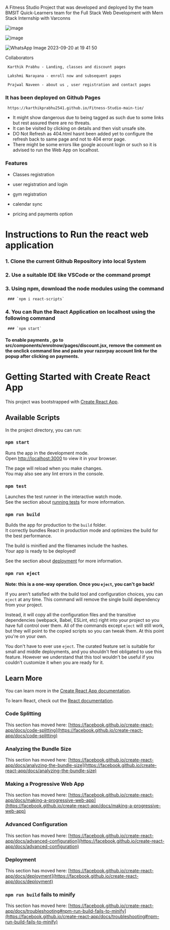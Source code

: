 A Fitness Studio Project that was developed and deployed by the team BMSIT Quick-Learners team for the Full Stack Web Development with Mern Stack Internship with Varconns 

![image](https://github.com/KarthikPrabhu2541/Fitness-Studio-main-tie/assets/91746517/86f530bb-7f8d-463f-8882-6417713e02bf)

![image](https://github.com/KarthikPrabhu2541/Fitness-Studio-main-tie/assets/91746517/35d2cf29-e99b-4eb4-9588-ea1d0220e6b1)

![WhatsApp Image 2023-09-20 at 19 41 50](https://github.com/KarthikPrabhu2541/Fitness-Studio-main-tie/assets/91746517/4e3ee225-5c66-446c-89eb-d8bb76eeda8e)


Collaborators 

     Karthik Prabhu - Landing, classes and discount pages

     Lakshmi Narayana - enroll now and subsequent pages

     Prajwal Naveen - about us , user registration and contact pages

### It has been deployed on Github Pages 

     https://karthikprabhu2541.github.io/Fitness-Studio-main-tie/

- It might show dangerous due to being tagged as such due to some links but rest assured there are no threats.
- It can be visited by clicking on details and then visit unsafe site.
- DO Not Refresh as 404.html hasnt been added yet to configure the refresh back to same page and not to 404 error page.
- There might be some errors like google account login or such so it is advised to run the Web App on localhost.

### Features

- Classes registration

- user registration and login

- gym registration

- calendar sync 

- pricing and payments option

# Instructions to Run the react web application


### 1. Clone the current Github Repository into local System

### 2. Use a suitable IDE like VSCode or the command prompt 

### 3. Using npm, download the node modules using the command
     ### `npm i react-scripts`

### 4. You can Run the React Application on localhost using the following command 
     ### `npm start`

#### To enable payments , go to src/components/enrolnow/pages/discount.jsx, remove the comment on the onclick command line and paste your razorpay account link for the popup after clicking on payments.

# Getting Started with Create React App

This project was bootstrapped with [Create React App](https://github.com/facebook/create-react-app).

## Available Scripts

In the project directory, you can run:

### `npm start`

Runs the app in the development mode.\
Open [http://localhost:3000](http://localhost:3000) to view it in your browser.

The page will reload when you make changes.\
You may also see any lint errors in the console.

### `npm test`

Launches the test runner in the interactive watch mode.\
See the section about [running tests](https://facebook.github.io/create-react-app/docs/running-tests) for more information.

### `npm run build`

Builds the app for production to the `build` folder.\
It correctly bundles React in production mode and optimizes the build for the best performance.

The build is minified and the filenames include the hashes.\
Your app is ready to be deployed!

See the section about [deployment](https://facebook.github.io/create-react-app/docs/deployment) for more information.

### `npm run eject`

**Note: this is a one-way operation. Once you `eject`, you can't go back!**

If you aren't satisfied with the build tool and configuration choices, you can `eject` at any time. This command will remove the single build dependency from your project.

Instead, it will copy all the configuration files and the transitive dependencies (webpack, Babel, ESLint, etc) right into your project so you have full control over them. All of the commands except `eject` will still work, but they will point to the copied scripts so you can tweak them. At this point you're on your own.

You don't have to ever use `eject`. The curated feature set is suitable for small and middle deployments, and you shouldn't feel obligated to use this feature. However we understand that this tool wouldn't be useful if you couldn't customize it when you are ready for it.

## Learn More

You can learn more in the [Create React App documentation](https://facebook.github.io/create-react-app/docs/getting-started).

To learn React, check out the [React documentation](https://reactjs.org/).

### Code Splitting

This section has moved here: [https://facebook.github.io/create-react-app/docs/code-splitting](https://facebook.github.io/create-react-app/docs/code-splitting)

### Analyzing the Bundle Size

This section has moved here: [https://facebook.github.io/create-react-app/docs/analyzing-the-bundle-size](https://facebook.github.io/create-react-app/docs/analyzing-the-bundle-size)

### Making a Progressive Web App

This section has moved here: [https://facebook.github.io/create-react-app/docs/making-a-progressive-web-app](https://facebook.github.io/create-react-app/docs/making-a-progressive-web-app)

### Advanced Configuration

This section has moved here: [https://facebook.github.io/create-react-app/docs/advanced-configuration](https://facebook.github.io/create-react-app/docs/advanced-configuration)

### Deployment

This section has moved here: [https://facebook.github.io/create-react-app/docs/deployment](https://facebook.github.io/create-react-app/docs/deployment)

### `npm run build` fails to minify

This section has moved here: [https://facebook.github.io/create-react-app/docs/troubleshooting#npm-run-build-fails-to-minify](https://facebook.github.io/create-react-app/docs/troubleshooting#npm-run-build-fails-to-minify)
